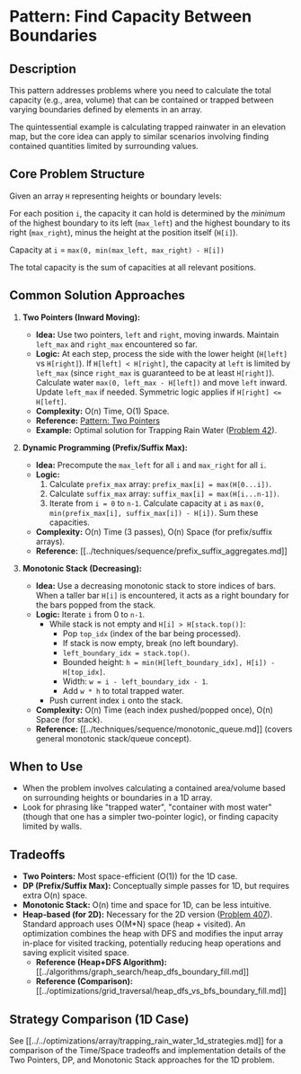 # Pattern: Find Capacity Between Boundaries

## Description

This pattern addresses problems where you need to calculate the total capacity (e.g., area, volume) that can be contained or trapped between varying boundaries defined by elements in an array.

The quintessential example is calculating trapped rainwater in an elevation map, but the core idea can apply to similar scenarios involving finding contained quantities limited by surrounding values.

## Core Problem Structure

Given an array `H` representing heights or boundary levels:

For each position `i`, the capacity it can hold is determined by the *minimum* of the highest boundary to its left (`max_left`) and the highest boundary to its right (`max_right`), minus the height at the position itself (`H[i]`).

Capacity at `i` = `max(0, min(max_left, max_right) - H[i])`

The total capacity is the sum of capacities at all relevant positions.

## Common Solution Approaches

1.  **Two Pointers (Inward Moving):**
    *   **Idea:** Use two pointers, `left` and `right`, moving inwards. Maintain `left_max` and `right_max` encountered so far.
    *   **Logic:** At each step, process the side with the lower height (`H[left]` vs `H[right]`). If `H[left] < H[right]`, the capacity at `left` is limited by `left_max` (since `right_max` is guaranteed to be at least `H[right]`). Calculate water `max(0, left_max - H[left])` and move `left` inward. Update `left_max` if needed. Symmetric logic applies if `H[right] <= H[left]`.
    *   **Complexity:** O(n) Time, O(1) Space.
    *   **Reference:** [Pattern: Two Pointers](../../patterns/two_pointers.md)
    *   **Example:** Optimal solution for Trapping Rain Water ([Problem 42](../../../problems/0042_trapping_rain_water/solution.md)).

2.  **Dynamic Programming (Prefix/Suffix Max):**
    *   **Idea:** Precompute the `max_left` for all `i` and `max_right` for all `i`.
    *   **Logic:**
        1. Calculate `prefix_max` array: `prefix_max[i] = max(H[0...i])`.
        2. Calculate `suffix_max` array: `suffix_max[i] = max(H[i...n-1])`.
        3. Iterate from `i = 0` to `n-1`. Calculate capacity at `i` as `max(0, min(prefix_max[i], suffix_max[i]) - H[i])`. Sum these capacities.
    *   **Complexity:** O(n) Time (3 passes), O(n) Space (for prefix/suffix arrays).
    *   **Reference:** [[../techniques/sequence/prefix_suffix_aggregates.md]]

3.  **Monotonic Stack (Decreasing):**
    *   **Idea:** Use a decreasing monotonic stack to store indices of bars. When a taller bar `H[i]` is encountered, it acts as a right boundary for the bars popped from the stack.
    *   **Logic:** Iterate `i` from 0 to `n-1`.
        *   While stack is not empty and `H[i] > H[stack.top()]`:
            *   Pop `top_idx` (index of the bar being processed).
            *   If stack is now empty, break (no left boundary).
            *   `left_boundary_idx = stack.top()`.
            *   Bounded height: `h = min(H[left_boundary_idx], H[i]) - H[top_idx]`.
            *   Width: `w = i - left_boundary_idx - 1`.
            *   Add `w * h` to total trapped water.
        *   Push current index `i` onto the stack.
    *   **Complexity:** O(n) Time (each index pushed/popped once), O(n) Space (for stack).
    *   **Reference:** [[../techniques/sequence/monotonic_queue.md]] (covers general monotonic stack/queue concept).

## When to Use

*   When the problem involves calculating a contained area/volume based on surrounding heights or boundaries in a 1D array.
*   Look for phrasing like "trapped water", "container with most water" (though that one has a simpler two-pointer logic), or finding capacity limited by walls.

## Tradeoffs

*   **Two Pointers:** Most space-efficient (O(1)) for the 1D case.
*   **DP (Prefix/Suffix Max):** Conceptually simple passes for 1D, but requires extra O(n) space.
*   **Monotonic Stack:** O(n) time and space for 1D, can be less intuitive.
*   **Heap-based (for 2D):** Necessary for the 2D version ([Problem 407](../../../problems/0407_trapping_rain_water_ii/solution.md)). Standard approach uses O(M*N) space (heap + visited). An optimization combines the heap with DFS and modifies the input array in-place for visited tracking, potentially reducing heap operations and saving explicit visited space.
    *   **Reference (Heap+DFS Algorithm):** [[../algorithms/graph_search/heap_dfs_boundary_fill.md]]
    *   **Reference (Comparison):** [[../optimizations/grid_traversal/heap_dfs_vs_bfs_boundary_fill.md]]

## Strategy Comparison (1D Case)

See [[../../optimizations/array/trapping_rain_water_1d_strategies.md]] for a comparison of the Time/Space tradeoffs and implementation details of the Two Pointers, DP, and Monotonic Stack approaches for the 1D problem. 
